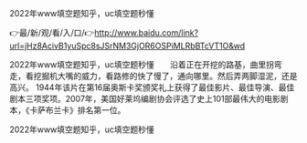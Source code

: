 2022年www填空题知乎，uc填空题秒懂

👉最/新/观/看/入/口/👉http://www.baidu.com/link?url=jHz8AcivB1yuSpc8sJSrNM3GjOR6OSPiMLRbBTcVT1O&wd

2022年www填空题知乎，uc填空题秒懂　　沿着正在开挖的路基，曲里拐弯走，看挖掘机大嘴的威力，看路修的快了慢了，通向哪里。然后弄两脚湿泥，还是高兴。
	1944年该片在第16届奥斯卡奖颁奖礼上获得了最佳影片、最佳导演、最佳剧本三项奖项。2007年，美国好莱坞编剧协会评选了史上101部最伟大的电影剧本，《卡萨布兰卡》排名第一位。


2022年www填空题知乎，uc填空题秒懂
